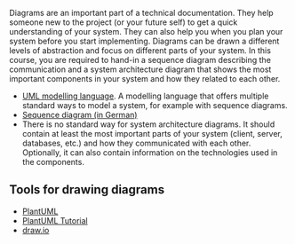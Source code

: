 Diagrams are an important part of a technical documentation. They help someone new to the project (or your future self) to get a quick understanding of your system. They can also help you when you plan your system before you start implementing. Diagrams can be drawn a different levels of abstraction and focus on different parts of your system. In this course, you are required to hand-in a sequence diagram describing the communication and a system architecture diagram that shows the most important components in your system and how they related to each other.

* [UML modelling language](https://en.wikipedia.org/wiki/Unified_Modeling_Language). A modelling language that offers multiple standard ways to model a system, for example with sequence diagrams.
* [Sequence diagram (in German)](https://de.wikipedia.org/wiki/Sequenzdiagramm)
* There is no standard way for system architecture diagrams. It should contain at least the most important parts of your system (client, server, databases, etc.) and how they communicated with each other. Optionally, it can also contain information on the technologies used in the components.

## Tools for drawing diagrams
* [PlantUML](https://plantuml.com)
* [PlantUML Tutorial](https://blog.anoff.io/2018-07-31-diagrams-with-plantuml/)
* [draw.io](https://www.draw.io/)